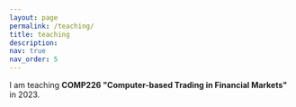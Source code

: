 ```yaml
---
layout: page
permalink: /teaching/
title: teaching
description:
nav: true
nav_order: 5
---
```


I am teaching **COMP226 "Computer-based Trading in Financial Markets"** in 2023.

<!--- 
For now, this page is assumed to be a static description of your courses. You can convert it to a collection similar to `_projects/` so that you can have a dedicated page for each course.

Organize your courses by years, topics, or universities, however you like! --->
